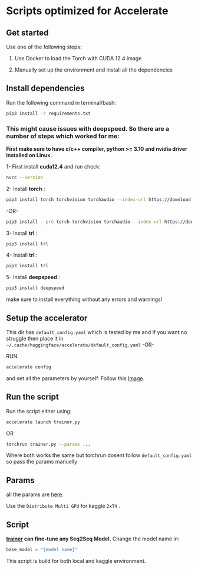 # Scripts optimized for Accelerate

## Get started

Use one of the following steps:

1. Use Docker to load the Torch with CUDA 12.4 image

2. Manually set up the environment and install all the dependencies 

## Install dependencies

Run the following command in terminal/bash:

```bash
pip3 install -r requirements.txt
```

### This might cause issues with deepspeed. So there are a number of steps which worked for me:

**First make sure to have c/c++ compiler, python >= 3.10 and nvidia driver installed on Linux.**

1- First install **cuda12.4** and run check:
```bash
nvcc --version
```

2- Install **torch** :
```bash
pip3 install torch torchvision torchaudio --index-url https://download.pytorch.org/whl/cu124
```

-OR-

```bash
pip3 install --pre torch torchvision torchaudio --index-url https://download.pytorch.org/whl/nightly/cu124
```

3- Install **trl** :
```bash
pip3 install trl
```

4- Install **trl** :
```bash
pip3 install trl
```

5- Install **deepspeed** :
```bash
pip3 install deepspeed
```

make sure to install everything without any errors and warnings!

## Setup the accelerator

This dir has `default_config.yaml` which is tested by me and If you want no struggle then place it in `~/.cache/huggingface/accelerate/default_config.yaml` 
-OR-

RUN:
```bash
accelerate config
```
and set all the parameters by yourself. Follow this [Image](./config.png).

## Run the script

Run the script either using:
```bash
accelerate launch trainer.py
```
OR
```bash
torchrun trainer.py --params ...
```

Where both works the same but torchrun dosent follow `default_config.yaml` so pass the params manuelly

## Params

all the params are [here](./default_config.yaml).

Use the ``Distribute Multi GPU`` for kaggle `2xT4` .

## Script

**[trainer](./trainer.py) can fine-tune any Seq2Seq Model.**
Change the model name in:
```python
base_model = "{model_name}"
```

This script is build for both local and kaggle environment.